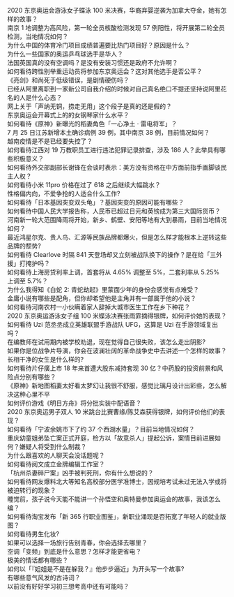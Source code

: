 2020 东京奥运会游泳女子蝶泳 100 米决赛，华裔弃婴逆袭为加拿大夺金，她有怎样的故事？  
南京 1 地调整为高风险，第一轮全员核酸检测发现 57 例阳性，将开展第二轮全员检测，当地情况如何？  
为什么中国的体育冷门项目成绩普遍要比热门项目好？原因是什么？  
为什么一些国家的奥运乒乓球选手是华人？  
法国英国真的没有空调吗？是没有安装习惯还是政府不允许啊？  
如何看待跨性别举重运动员将参加东京奥运会？这对其他选手是否公平？  
《亮剑》和尚死于低级错误，是剧情硬伤吗？  
已经从阿里离职到一家新公司自我介绍的时候对自己真名绝口不提还坚持说阿里花名的人是什么心态？  
网上关于「声纳无铜，捞走无用」这个段子是真的还是假的？  
东京奥运会开幕式上的的女钢琴家什么水平？  
如何看待《原神》新曝光的稻妻角色「一心净土 · 雷电将军」？  
7 月 25 日江苏新增本土确诊病例 39 例，其中南京 38 例，目前情况如何？  
越南疫情是不是已经要失控了？  
如何看待江西对 19 万教职员工进行违法犯罪记录排查，涉及 186 人？此举具有哪些积极意义？  
如何看待外交部副部长谢锋在会谈时表示：美方没有资格在中方面前指手画脚谈民主人权？  
如何看待小米 11pro 价格在过了 618 之后继续大幅跳水？  
性格偏内向，不爱争抢的人适合什么工作?  
如何看待「日本基因突变双头龟」？基因突变的原因可能有哪些？  
如何看待中国人民大学报告称，人民币已超过日元和英镑成为第三大国际货币？  
河南新一轮大范围降雨将开始，新乡、鹤壁、安阳等地有大到暴雨，目前当地情况如何？  
最近鸿星尔克、贵人鸟、汇源等民族品牌都爆火，但是怎么样才能根本上逆转这些品牌的颓势?  
如何看待 Clearlove 时隔 841 天登场却又立刻被战队换下的操作？是在给「三外援」打掩护吗？  
如何看待上海房贷利率上调，首套将从 4.65% 调整至 5%，二套利率从 5.25% 上调至 5.7%？  
为什么我得知《白蛇 2: 青蛇劫起》里蒙面少年的身份会感觉有点难受？  
金庸小说有哪些是配角，但你却希望他是主角并有一部属于他的小说？  
如何看待河南农村一小伙瞒着家人辞掉大城市医生工作在乡下种花？  
2020 东京奥运游泳女子组 100 米蝶泳决赛张雨霏摘得银牌，如何评价她的表现？  
如何看待 Uzi 范丞丞成立英雄联盟手游战队 UFG，这算是 Uzi 在手游领域复出吗？  
在编教师在试用期内被学校劝退，现在觉得自己很失败，该怎么走出阴影?  
如果你是位战争片导演，你会在波澜壮阔的革命战争史中去讲述一个怎样的故事？  
长相干净的女生是什么样的?  
如何看待片仔癀上市 18 年来首遭大股东减持套现 30 亿？中药股的投资前景和风险点分别有哪些？  
《原神》新地图稻妻太好看太梦幻让我很不舒服，感觉比璃月设计出彩些，怎么解决这种心里不平  
如何评价游戏《明日方舟》将分批实装中配语音？  
2020 东京奥运男子双人 10 米跳台比赛曹缘/陈艾森获得银牌，如何评价他们的表现？  
如何看待「宁波余姚市下了约 37 个西湖水量」？目前当地情况如何？  
重庆幼童姐弟坠亡案正式开庭，检方以「故意杀人」提起公诉，案情目前进展如何？嫌疑人将受到什么制裁？  
为什么跟喜欢的人聊天会没话题呢？  
如何看待阅文成立金牌编辑工作室？  
「杭州杀妻碎尸案」凶手被判死刑，你有什么想说的？  
如何看待网友爆料北大等知名高校部分医学准博士，因规培考试未过无法入学或将被迫转行的现象？  
睡觉前，孩子说今天能不能讲一个孙悟空和奥特曼参加奥运会的故事，我该怎么编？  
如何看待淘宝发布「新 365 行职业图鉴」，新职业涌现是否拓宽了年轻人的就业版图？  
如何看待男生化妆?  
如果可以选择一场旅行告别青春，你会选择去哪里？  
空调「变频」到底是什么意思？怎样才能更省电？  
极美的情话都有哪些？  
如何以「『姐姐是不是在躲我？』他步步逼近」为开头写一个故事?  
有哪些意气风发的古诗词？  
以前没有好好学习初三想考高中还有可能吗？  
